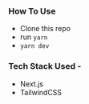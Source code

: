 
### How To Use

- Clone this repo
- run `yarn`
- `yarn dev`

### Tech Stack Used -
- Next.js
- TailwindCSS

